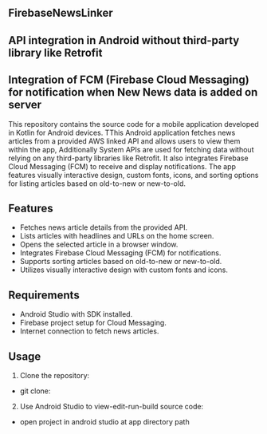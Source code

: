 ## FirebaseNewsLinker

## API integration in Android without third-party library like Retrofit
## Integration of FCM (Firebase Cloud Messaging) for notification when New News data is added on server

This repository contains the source code for a mobile application developed in Kotlin for Android devices. TThis Android application fetches news articles from a provided AWS linked API and allows users to view them within the app, Additionally System APIs are used for fetching data without relying on any third-party libraries like Retrofit. It also integrates Firebase Cloud Messaging (FCM) to receive and display notifications. The app features visually interactive design, custom fonts, icons, and sorting options for listing articles based on old-to-new or new-to-old.

## Features

- Fetches news article details from the provided API.
- Lists articles with headlines and URLs on the home screen.
- Opens the selected article in a browser window.
- Integrates Firebase Cloud Messaging (FCM) for notifications.
- Supports sorting articles based on old-to-new or new-to-old.
- Utilizes visually interactive design with custom fonts and icons.

## Requirements

- Android Studio with SDK installed.
- Firebase project setup for Cloud Messaging.
- Internet connection to fetch news articles.

## Usage

1. Clone the repository:

- git clone: 

2. Use Android Studio to view-edit-run-build source code:

- open project in android studio at app directory path
